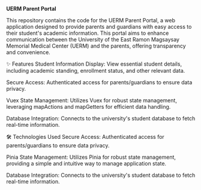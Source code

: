 **UERM Parent Portal**

This repository contains the code for the UERM Parent Portal, a web application designed to provide parents and guardians with easy access to their student's academic information. This portal aims to enhance communication between the University of the East Ramon Magsaysay Memorial Medical Center (UERM) and the parents, offering transparency and convenience.

✨ Features
Student Information Display: View essential student details, including academic standing, enrollment status, and other relevant data.

Secure Access: Authenticated access for parents/guardians to ensure data privacy.

Vuex State Management: Utilizes Vuex for robust state management, leveraging mapActions and mapGetters for efficient data handling.

Database Integration: Connects to the university's student database to fetch real-time information.

🛠️ Technologies Used
Secure Access: Authenticated access for parents/guardians to ensure data privacy.

Pinia State Management: Utilizes Pinia for robust state management, providing a simple and intuitive way to manage application state.

Database Integration: Connects to the university's student database to fetch real-time information.
